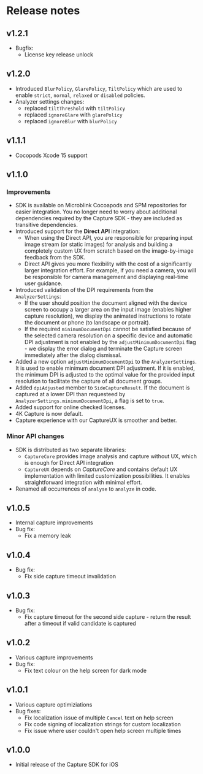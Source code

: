 # Release notes

## v1.2.1

- Bugfix:
    - License key release unlock

## v1.2.0

- Introduced `BlurPolicy`, `GlarePolicy`, `TiltPolicy` which are used to enable `strict`, `normal`, `relaxed` or `disabled` policies.
- Analyzer settings changes:
    - replaced `tiltThreshold` with `tiltPolicy`
    - replaced `ignoreGlare` with `glarePolicy`
    - replaced `ignoreBlur` with `blurPolicy`

## v1.1.1

- Cocopods Xcode 15 support

## v1.1.0

### Improvements

- SDK is available on Microblink Cocoapods and SPM repositories for easier integration. You no longer need to worry about additional dependencies required by the Capture SDK - they are included as transitive dependencies.
- Introduced support for the **Direct API** integration: 
    - When using the Direct API, you are responsible for preparing input image stream (or static images) for analysis and building a completely custom UX from scratch based on the image-by-image feedback from the SDK.
    - Direct API gives you more flexibility with the cost of a significantly larger integration effort. For example, if you need a camera, you will be responsible for camera management and displaying real-time user guidance.
- Introduced validation of the DPI requirements from the `AnalyzerSettings`:
    - If the user should position the document aligned with the device screen to occupy a larger area on the input image (enables higher capture resolution), we display the animated instructions to rotate the document or phone (to landscape or portrait).
    - If the required `minimumDocumentDpi` cannot be satisfied because of the selected camera resolution on a specific device and automatic DPI adjustment is not enabled by the `adjustMinimumDocumentDpi` flag - we display the error dialog and terminate the Capture screen immediately after the dialog dismissal.
- Added a new option `adjustMinimumDocumentDpi` to the `AnalyzerSettings`. It is used to enable minimum document DPI adjustment. If it is enabled, the minimum DPI is adjusted to the optimal value for the provided input resolution to facilitate the capture of all document groups.
- Added `dpiAdjusted` member to `SideCaptureResult`. If the document is captured at a lower DPI than requesteed by `AnalyzerSettings.minimumDocumentDpi`, a flag is set to `true`.
- Added support for online checked licenses.
- 4K Capture is now default.
- Capture experience with our CaptureUX is smoother and better.

### Minor API changes

- SDK is distributed as two separate libraries:
    - `CaptureCore` provides image analysis and capture without UX, which is enough for Direct API integration
    - `CaptureUX` depends on *CaptureCore* and contains default UX implementation with limited customization possibilities. It enables straightforward integration with minimal effort.
- Renamed all occurrences of `analyse` to `analyze` in code.

## v1.0.5

- Internal capture improvements
- Bug fix:
	- Fix a memory leak

## v1.0.4

- Bug fix:
	- Fix side capture timeout invalidation

## v1.0.3

- Bug fix:
	- Fix capture timeout for the second side capture - return the result after a timeout if valid candidate is captured

## v1.0.2

- Various capture improvements
- Bug fix:
	- Fix text colour on the help screen for dark mode

## v1.0.1

- Various capture optimiziations
- Bug fixes:
	- Fix localization issue of multiple `Cancel` text on help screen
	- Fix code signing of localization strings for custom localization
	- Fix issue where user couldn't open help screen multiple times

## v1.0.0

- Initial release of the Capture SDK for iOS